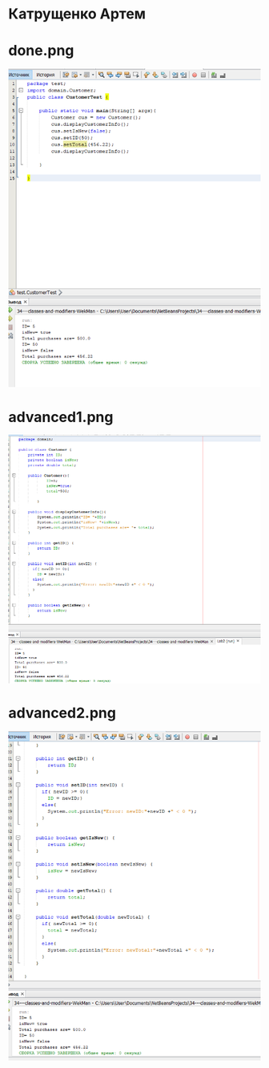 
# Катрущенко Артем

# done.png
![Image alt](https://github.com/ppc-ntu-khpi/34---classes-and-modifiers-WekMan/blob/main/images/done.png)


# advanced1.png
![Image alt](https://github.com/ppc-ntu-khpi/34---classes-and-modifiers-WekMan/blob/main/images/advanced1.png)


# advanced2.png
![Image alt](https://github.com/ppc-ntu-khpi/34---classes-and-modifiers-WekMan/blob/main/images/advanced2.png)






